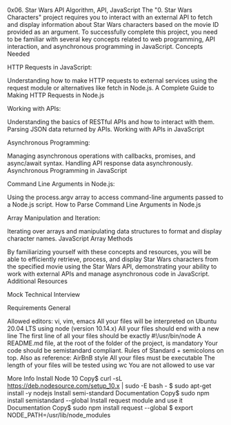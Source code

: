 0x06. Star Wars API
Algorithm, API, JavaScript
The "0. Star Wars Characters" project requires you to interact with an external API to fetch and display information about Star Wars characters based on the movie ID provided as an argument. To successfully complete this project, you need to be familiar with several key concepts related to web programming, API interaction, and asynchronous programming in JavaScript.
Concepts Needed

HTTP Requests in JavaScript:

Understanding how to make HTTP requests to external services using the request module or alternatives like fetch in Node.js.
A Complete Guide to Making HTTP Requests in Node.js


Working with APIs:

Understanding the basics of RESTful APIs and how to interact with them.
Parsing JSON data returned by APIs.
Working with APIs in JavaScript


Asynchronous Programming:

Managing asynchronous operations with callbacks, promises, and async/await syntax.
Handling API response data asynchronously.
Asynchronous Programming in JavaScript


Command Line Arguments in Node.js:

Using the process.argv array to access command-line arguments passed to a Node.js script.
How to Parse Command Line Arguments in Node.js


Array Manipulation and Iteration:

Iterating over arrays and manipulating data structures to format and display character names.
JavaScript Array Methods



By familiarizing yourself with these concepts and resources, you will be able to efficiently retrieve, process, and display Star Wars characters from the specified movie using the Star Wars API, demonstrating your ability to work with external APIs and manage asynchronous code in JavaScript.
Additional Resources

Mock Technical Interview

Requirements
General

Allowed editors: vi, vim, emacs
All your files will be interpreted on Ubuntu 20.04 LTS using node (version 10.14.x)
All your files should end with a new line
The first line of all your files should be exactly #!/usr/bin/node
A README.md file, at the root of the folder of the project, is mandatory
Your code should be semistandard compliant. Rules of Standard + semicolons on top. Also as reference: AirBnB style
All your files must be executable
The length of your files will be tested using wc
You are not allowed to use var

More Info
Install Node 10
Copy$ curl -sL https://deb.nodesource.com/setup_10.x | sudo -E bash -
$ sudo apt-get install -y nodejs
Install semi-standard
Documentation
Copy$ sudo npm install semistandard --global
Install request module and use it
Documentation
Copy$ sudo npm install request --global
$ export NODE_PATH=/usr/lib/node_modules
